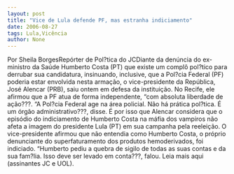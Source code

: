 ```yaml
---
layout: post
title: "Vice de Lula defende PF, mas estranha indiciamento"
date: 2006-08-27
tags: Lula,Vicência
author: None
---
```

Por Sheila BorgesRepórter de Pol?tica do JCDiante da denúncia do ex-ministro da Saúde Humberto Costa (PT) que existe um complô pol?tico para derrubar sua candidatura, insinuando, inclusive, que a Pol?cia Federal (PF) poderia estar envolvida nesta armação, o vice-presidente da República, José Alencar (PRB), saiu ontem em defesa da instituição. No Recife, ele afirmou que a PF atua de forma independente, “com absoluta liberdade de ação???. “A Pol?cia Federal age na área policial. Não há prática pol?tica. É um órgão administrativo???, disse. É por isso que Alencar considera que o episódio do indiciamento de Humberto Costa na máfia dos vampiros não afeta a imagem do presidente Lula (PT) em sua campanha pela reeleição. O vice-presidente afirmou que não entendia como Humberto Costa, o próprio denunciante do superfaturamento dos produtos hemoderivados, foi indiciado. “Humberto pediu a quebra de sigilo de todas as suas contas e da sua fam?lia. Isso deve ser levado em conta???, falou.
Leia mais aqui (assinantes JC e UOL). 